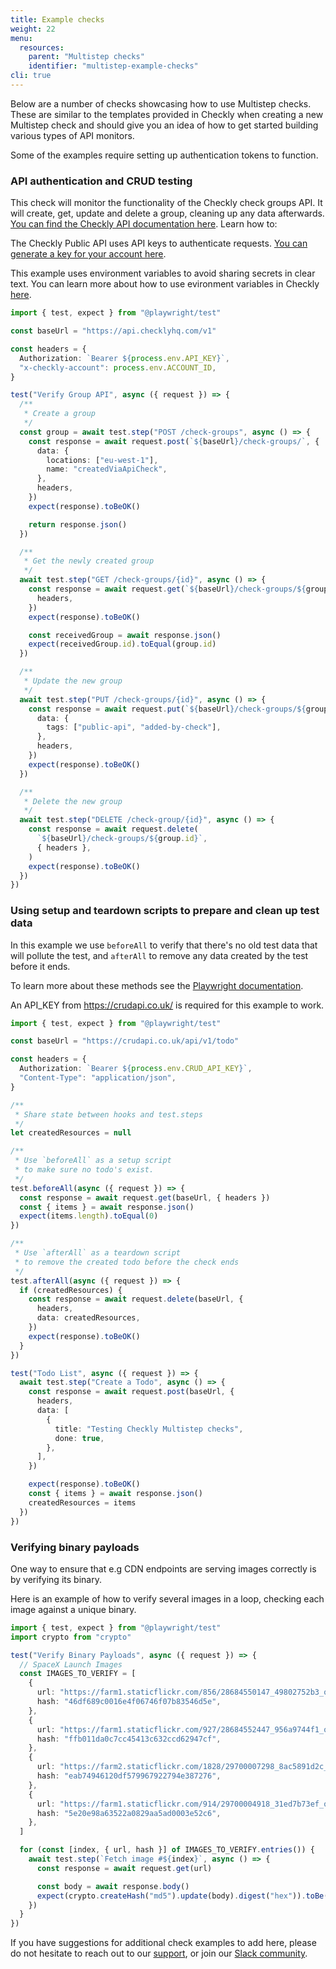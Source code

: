 ```yaml
---
title: Example checks
weight: 22
menu:
  resources:
    parent: "Multistep checks"
    identifier: "multistep-example-checks"
cli: true
---
```


Below are a number of checks showcasing how to use Multistep checks. These are similar to the templates provided in Checkly when creating a new Multistep check and should give you an idea of how to get started building various types of API monitors.

Some of the examples require setting up authentication tokens to function.

### API authentication and CRUD testing
This check will monitor the functionality of the Checkly check groups API. It will create, get, update and delete a group, cleaning up any data afterwards. [You can find the Checkly API documentation here](https://developers.checklyhq.com/reference). Learn how to:

The Checkly Public API uses API keys to authenticate requests. [You can generate a key for your account here](https://app.checklyhq.com/settings/user/api-keys). 

This example uses environment variables to avoid sharing secrets in clear text. You can learn more about how to use evironment variables in Checkly [here](https://www.checklyhq.com/docs/browser-checks/variables/).

```ts
import { test, expect } from "@playwright/test"

const baseUrl = "https://api.checklyhq.com/v1"

const headers = {
  Authorization: `Bearer ${process.env.API_KEY}`,
  "x-checkly-account": process.env.ACCOUNT_ID,
}

test("Verify Group API", async ({ request }) => {
  /**
   * Create a group
   */
  const group = await test.step("POST /check-groups", async () => {
    const response = await request.post(`${baseUrl}/check-groups/`, {
      data: {
        locations: ["eu-west-1"],
        name: "createdViaApiCheck",
      },
      headers,
    })
    expect(response).toBeOK()

    return response.json()
  })

  /**
   * Get the newly created group
   */
  await test.step("GET /check-groups/{id}", async () => {
    const response = await request.get(`${baseUrl}/check-groups/${group.id}`, {
      headers,
    })
    expect(response).toBeOK()

    const receivedGroup = await response.json()
    expect(receivedGroup.id).toEqual(group.id)
  })

  /**
   * Update the new group
   */
  await test.step("PUT /check-groups/{id}", async () => {
    const response = await request.put(`${baseUrl}/check-groups/${group.id}`, {
      data: {
        tags: ["public-api", "added-by-check"],
      },
      headers,
    })
    expect(response).toBeOK()
  })

  /**
   * Delete the new group
   */
  await test.step("DELETE /check-group/{id}", async () => {
    const response = await request.delete(
      `${baseUrl}/check-groups/${group.id}`,
      { headers },
    )
    expect(response).toBeOK()
  })
})

```

### Using setup and teardown scripts to prepare and clean up test data
In this example we use `beforeAll` to verify that there's no old test data that will pollute the test, and `afterAll` to remove any data created by the test before it ends. 

To learn more about these methods see the [Playwright documentation](https://playwright.dev/docs/api/class-test#test-after-all).

An API_KEY from https://crudapi.co.uk/ is required for this example to work.

```ts
import { test, expect } from "@playwright/test"

const baseUrl = "https://crudapi.co.uk/api/v1/todo"

const headers = {
  Authorization: `Bearer ${process.env.CRUD_API_KEY}`,
  "Content-Type": "application/json",
}

/**
 * Share state between hooks and test.steps
 */
let createdResources = null

/**
 * Use `beforeAll` as a setup script
 * to make sure no todo's exist.
 */
test.beforeAll(async ({ request }) => {
  const response = await request.get(baseUrl, { headers })
  const { items } = await response.json()
  expect(items.length).toEqual(0)
})

/**
 * Use `afterAll` as a teardown script
 * to remove the created todo before the check ends
 */
test.afterAll(async ({ request }) => {
  if (createdResources) {
    const response = await request.delete(baseUrl, {
      headers,
      data: createdResources,
    })
    expect(response).toBeOK()
  }
})

test("Todo List", async ({ request }) => {
  await test.step("Create a Todo", async () => {
    const response = await request.post(baseUrl, {
      headers,
      data: [
        {
          title: "Testing Checkly Multistep checks",
          done: true,
        },
      ],
    })

    expect(response).toBeOK()
    const { items } = await response.json()
    createdResources = items
  })
})

```

### Verifying binary payloads
One way to ensure that e.g CDN endpoints are serving images correctly is by verifying its binary. 

Here is an example of how to verify several images in a loop, checking each image against a unique binary.

```ts
import { test, expect } from "@playwright/test"
import crypto from "crypto"

test("Verify Binary Payloads", async ({ request }) => {
  // SpaceX Launch Images
  const IMAGES_TO_VERIFY = [
    {
      url: "https://farm1.staticflickr.com/856/28684550147_49802752b3_o.jpg",
      hash: "46df689c0016e4f06746f07b83546d5e",
    },
    {
      url: "https://farm1.staticflickr.com/927/28684552447_956a9744f1_o.jpg",
      hash: "ffb011da0c7cc45413c632ccd62947cf",
    },
    {
      url: "https://farm2.staticflickr.com/1828/29700007298_8ac5891d2c_o.jpg",
      hash: "eab74946120df579967922794e387276",
    },
    {
      url: "https://farm1.staticflickr.com/914/29700004918_31ed7b73ef_o.jpg",
      hash: "5e20e98a63522a0829aa5ad0003e52c6",
    },
  ]

  for (const [index, { url, hash }] of IMAGES_TO_VERIFY.entries()) {
    await test.step(`Fetch image #${index}`, async () => {
      const response = await request.get(url)

      const body = await response.body()
      expect(crypto.createHash("md5").update(body).digest("hex")).toBe(hash)
    })
  }
})
```

If you have suggestions for additional check examples to add here, please do not hesitate to reach out to our [support](mailto:support@checklyhq.com), or join our [Slack community](https://www.checklyhq.com/slack/).